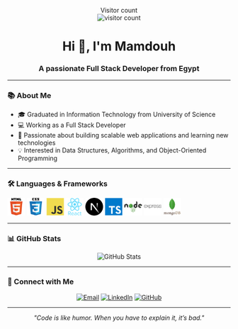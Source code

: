 <!-- Visitor count -->
<p align="center">
  Visitor count<br>
  <img src="https://profile-counter.glitch.me/mamdoh/count.svg" alt="visitor count"/>
</p>

<h1 align="center">Hi 👋, I'm Mamdouh</h1>
<h3 align="center">A passionate Full Stack Developer from Egypt</h3>

---

### 📚 About Me

- 🎓 Graduated in Information Technology from University of Science
- 💻 Working as a Full Stack Developer
- 🌱 Passionate about building scalable web applications and learning new technologies
- 💡 Interested in Data Structures, Algorithms, and Object-Oriented Programming

---

### 🛠️ Languages & Frameworks

<p align="left">
  <a href="https://www.w3.org/html/" target="blank"><img src="https://raw.githubusercontent.com/devicons/devicon/master/icons/html5/html5-original-wordmark.svg" alt="HTML5" width="40" height="40"/></a>
  <a href="https://www.w3schools.com/css/" target="blank"><img src="https://raw.githubusercontent.com/devicons/devicon/master/icons/css3/css3-original-wordmark.svg" alt="CSS3" width="40" height="40"/></a>
  <a href="https://developer.mozilla.org/docs/Web/JavaScript" target="blank"><img src="https://raw.githubusercontent.com/devicons/devicon/master/icons/javascript/javascript-original.svg" alt="JavaScript" width="40" height="40"/></a>
  <a href="https://reactjs.org/" target="blank"><img src="https://raw.githubusercontent.com/devicons/devicon/master/icons/react/react-original-wordmark.svg" alt="React" width="40" height="40"/></a>
  <a href="https://nextjs.org/" target="blank"><img src="https://raw.githubusercontent.com/devicons/devicon/master/icons/nextjs/nextjs-original.svg" alt="Next.js" width="40" height="40"/></a>
  <a href="https://www.typescriptlang.org/" target="blank"><img src="https://raw.githubusercontent.com/devicons/devicon/master/icons/typescript/typescript-original.svg" alt="TypeScript" width="40" height="40"/></a>
  <a href="https://nodejs.org/" target="blank"><img src="https://raw.githubusercontent.com/devicons/devicon/master/icons/nodejs/nodejs-original-wordmark.svg" alt="Node.js" width="40" height="40"/></a>
  <a href="https://expressjs.com/" target="blank"><img src="https://raw.githubusercontent.com/devicons/devicon/master/icons/express/express-original-wordmark.svg" alt="Express.js" width="40" height="40"/></a>
  <a href="https://www.mongodb.com/" target="blank"><img src="https://raw.githubusercontent.com/devicons/devicon/master/icons/mongodb/mongodb-original-wordmark.svg" alt="MongoDB" width="40" height="40"/></a>
</p>

---

### 📊 GitHub Stats

<p align="center">
  <img src="https://github-readme-stats.vercel.app/api?username=mamdoh&show_icons=true&theme=radical" alt="GitHub Stats"/>
</p>

---

### 🔗 Connect with Me

<p align="center">
  <a href="mailto:your.email@example.com" target="blank"><img src="https://img.shields.io/badge/Email-000?style=for-the-badge&logo=gmail" alt="Email"/></a>
  <a href="https://www.linkedin.com/in/your-linkedin" target="blank"><img src="https://img.shields.io/badge/LinkedIn-0A66C2?style=for-the-badge&logo=linkedin" alt="LinkedIn"/></a>
  <a href="https://github.com/mamdoh" target="blank"><img src="https://img.shields.io/badge/GitHub-181717?style=for-the-badge&logo=github" alt="GitHub"/></a>
</p>

---

<p align="center">
  <em>"Code is like humor. When you have to explain it, it’s bad."</em>
</p>
